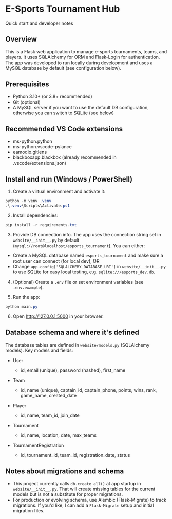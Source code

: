 E-Sports Tournament Hub
=======================

Quick start and developer notes

Overview
--------
This is a Flask web application to manage e-sports tournaments, teams, and players. It uses SQLAlchemy for ORM and Flask-Login for authentication. The app was developed to run locally during development and uses a MySQL database by default (see configuration below).

Prerequisites
-------------
- Python 3.10+ (or 3.8+ recommended)
- Git (optional)
- A MySQL server if you want to use the default DB configuration, otherwise you can switch to SQLite (see below)

Recommended VS Code extensions
-----------------------------
- ms-python.python
- ms-python.vscode-pylance
- eamodio.gitlens
- blackboxapp.blackbox (already recommended in .vscode/extensions.json)

Install and run (Windows / PowerShell)
-------------------------------------
1. Create a virtual environment and activate it:

```powershell
python -m venv .venv
.\.venv\Scripts\Activate.ps1
```

2. Install dependencies:

```powershell
pip install -r requirements.txt
```

3. Provide DB connection info. The app uses the connection string set in `website/__init__.py` by default (`mysql://root@localhost/esports_tournament`). You can either:

- Create a MySQL database named `esports_tournament` and make sure a root user can connect (for local dev), OR
- Change `app.config['SQLALCHEMY_DATABASE_URI']` in `website/__init__.py` to use SQLite for easy local testing, e.g. `sqlite:///esports_dev.db`.

4. (Optional) Create a `.env` file or set environment variables (see `.env.example`).

5. Run the app:

```powershell
python main.py
```

6. Open http://127.0.0.1:5000 in your browser.

Database schema and where it's defined
-------------------------------------
The database tables are defined in `website/models.py` (SQLAlchemy models). Key models and fields:

- User
  - id, email (unique), password (hashed), first_name

- Team
  - id, name (unique), captain_id, captain_phone, points, wins, rank, game_name, created_date

- Player
  - id, name, team_id, join_date

- Tournament
  - id, name, location, date, max_teams

- TournamentRegistration
  - id, tournament_id, team_id, registration_date, status

Notes about migrations and schema
---------------------------------
- This project currently calls `db.create_all()` at app startup in `website/__init__.py`. That will create missing tables for the current models but is not a substitute for proper migrations.
- For production or evolving schema, use Alembic (Flask-Migrate) to track migrations. If you'd like, I can add a `Flask-Migrate` setup and initial migration files.


